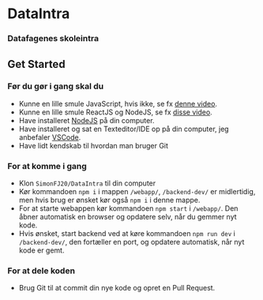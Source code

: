 # DataIntra
### Datafagenes skoleintra




## Get Started
### Før du gør i gang skal du
- Kunne en lille smule JavaScript, hvis ikke, se fx [denne video](https://www.youtube.com/watch?v=O9Uauq-Gd0c).
- Kunne en lille smule ReactJS og NodeJS, se fx [disse video](https://www.youtube.com/watch?v=p6c7QA9ofvI&list=PLN3n1USn4xlntqksY83W3997mmQPrUmqM&index=2).
- Have installeret [NodeJS](https://nodejs.org/en/) på din computer.
- Have installeret og sat en Texteditor/IDE op på din computer, jeg anbefaler [VSCode](https://code.visualstudio.com/).
- Have lidt kendskab til hvordan man bruger Git

### For at komme i gang
- Klon `SimonFJ20/DataIntra` til din computer
- Kør kommandoen `npm i` i mappen `/webapp/`, `/backend-dev/` er midlertidig, men hvis brug er ønsket kør også `npm i` i denne mappe.
- For at starte webappen kør kommandoen `npm start` i `/webapp/`. Den åbner automatisk en browser og opdatere selv, når du gemmer nyt kode.
- Hvis ønsket, start backend ved at køre kommandoen `npm run dev` i `/backend-dev/`, den fortæller en port, og opdatere automatisk, når nyt kode er gemt.

### For at dele koden
- Brug Git til at commit din nye kode og opret en Pull Request.
